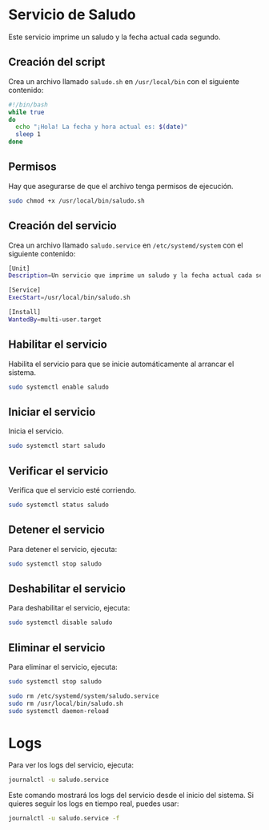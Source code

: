 # Servicio de Saludo

Este servicio imprime un saludo y la fecha actual cada segundo.

## Creación del script

Crea un archivo llamado `saludo.sh` en `/usr/local/bin` con el siguiente contenido:

```bash
#!/bin/bash
while true
do
  echo "¡Hola! La fecha y hora actual es: $(date)"
  sleep 1
done
```

## Permisos

Hay que asegurarse de que el archivo tenga permisos de ejecución.

```bash
sudo chmod +x /usr/local/bin/saludo.sh
```

## Creación del servicio

Crea un archivo llamado `saludo.service` en `/etc/systemd/system` con el siguiente contenido:

```bash
[Unit]
Description=Un servicio que imprime un saludo y la fecha actual cada segundo

[Service]
ExecStart=/usr/local/bin/saludo.sh

[Install]
WantedBy=multi-user.target
```

## Habilitar el servicio

Habilita el servicio para que se inicie automáticamente al arrancar el sistema.

```bash
sudo systemctl enable saludo
```

## Iniciar el servicio

Inicia el servicio.

```bash
sudo systemctl start saludo
```

## Verificar el servicio

Verifica que el servicio esté corriendo.

```bash
sudo systemctl status saludo
```

## Detener el servicio

Para detener el servicio, ejecuta:

```bash
sudo systemctl stop saludo
```

## Deshabilitar el servicio

Para deshabilitar el servicio, ejecuta:

```bash
sudo systemctl disable saludo
```

## Eliminar el servicio

Para eliminar el servicio, ejecuta:

```bash
sudo systemctl stop saludo

sudo rm /etc/systemd/system/saludo.service
sudo rm /usr/local/bin/saludo.sh
sudo systemctl daemon-reload
```

# Logs

Para ver los logs del servicio, ejecuta:

```bash
journalctl -u saludo.service
```

Este comando mostrará los logs del servicio desde el inicio del sistema. Si quieres seguir los logs en tiempo real, puedes usar:

```bash
journalctl -u saludo.service -f
```
